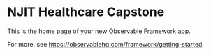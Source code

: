 # NJIT Healthcare Capstone

This is the home page of your new Observable Framework app.

For more, see <https://observablehq.com/framework/getting-started>.
